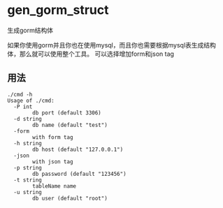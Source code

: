 # gen_gorm_struct
生成gorm结构体

如果你使用gorm并且你也在使用mysql，而且你也需要根据mysql表生成结构体，那么就可以使用整个工具。
可以选择增加form和json tag

## 用法
```shell script
./cmd -h
Usage of ./cmd:
  -P int
        db port (default 3306)
  -d string
        db name (default "test")
  -form
        with form tag
  -h string
        db host (default "127.0.0.1")
  -json
        with json tag
  -p string
        db password (default "123456")
  -t string
        tableName name
  -u string
        db user (default "root")
```
